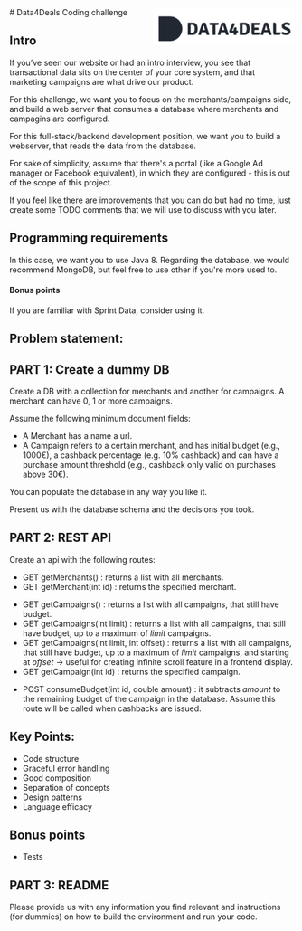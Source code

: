 <img alt="Data4Deals logo" src="dark.svg" width="250" align="right" />
# Data4Deals Coding challenge

## Intro

If you’ve seen our website or had an intro interview, you see that transactional data sits on the center of your core system, and that marketing campaigns are what drive our product. 

For this challenge, we want you to focus on the merchants/campaigns side, and build a web server that consumes a database where merchants and campagins are configured.

For this full-stack/backend development position, we want you to build a webserver, that reads the data from the database.

For sake of simplicity, assume that there's a portal (like a Google Ad manager or Facebook equivalent), in which they are configured - this is out of the scope of this project.

If you feel like there are improvements that you can do but had no time, just create some TODO comments that we will use to discuss with you later. 

## Programming requirements

In this case, we want you to use Java 8.
Regarding the database, we would recommend MongoDB, but feel free to use other if you're more used to. 

#### Bonus points
If you are familiar with Sprint Data, consider using it.


## Problem statement: 

## PART 1: Create a dummy DB

Create a DB with a collection for merchants and another for campaigns.
A merchant can have 0, 1 or more campaigns.

Assume the following minimum document fields:
* A Merchant has a name a url.
* A Campaign refers to a certain merchant, and has initial budget (e.g., 1000€), a cashback percentage (e.g. 10% cashback) and can have a purchase amount threshold (e.g., cashback only valid on purchases above 30€).

You can populate the database in any way you like it.

Present us with the database schema and the decisions you took.


## PART 2: REST API

Create an api with the following routes:

* GET getMerchants() : returns a list with all merchants.
* GET getMerchant(int id) : returns the specified merchant.


- GET getCampaigns() : returns a list with all campaigns, that still have budget.
- GET getCampaigns(int limit) : returns a list with all campaigns, that still have budget, up to a maximum of _limit_ campaigns.
- GET getCampaigns(int limit, int offset) : returns a list with all campaigns, that still have budget, up to a maximum of _limit_ campaigns, and starting at _offset_ -> useful for creating infinite scroll feature in a frontend display.
- GET getCampaign(int id) : returns the specified campaign.


* POST consumeBudget(int id, double amount) : it subtracts _amount_ to the remaining budget of the campaign in the database. Assume this route will be called when cashbacks are issued.



## Key Points:
- Code structure
- Graceful error handling
- Good composition
- Separation of concepts
- Design patterns
- Language efficacy

## Bonus points
- Tests

## PART 3: README

Please provide us with any information you find relevant and instructions (for dummies) on how to build the environment and run your code. 